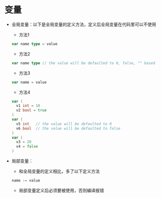 # 变量
* 全局变量：以下是全局变量的定义方法，定义后全局变量在代码里可以不使用
  * 方法1
  ```go 
  var name type = value
  ```
  * 方法2 
  ```go
  var name type // the value will be defaulted to 0, false, "" based on the type
  ```
  * 方法3
  ```go
  var name = value 
  ```
  * 方法4
  ```go
  var (
  	v1 int = 10
  	v2 bool = true
  )
  var (
  	v5 int   // the value will be defaulted to 0
  	v6 bool  // the value will be defaulted to false
  )
  var (
  	v3 = 20
  	v4 = false
  )
  ```

* 局部变量：
	* 和全局变量的定义相比，多了以下定义方法
	```go
	name := value
	```
	* 局部变量定义后必须要被使用，否则编译报错
